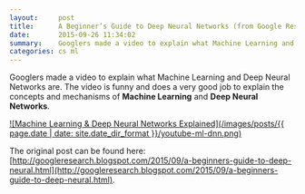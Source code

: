 ```yaml
---
layout:     post
title:      A Beginner’s Guide to Deep Neural Networks (from Google Research Blog)
date:       2015-09-26 11:34:02
summary:    Googlers made a video to explain what Machine Learning and Deep Neural Networks are.
categories: cs ml
---
```


Googlers made a video to explain what Machine Learning and Deep Neural Networks are. The video is funny and does a very good job to explain the concepts and mechanisms of **Machine Learning** and **Deep Neural Networks**.

[![Machine Learning & Deep Neural Networks Explained](/images/posts/{{ page.date | date: site.date_dir_format }}/youtube-ml-dnn.png)](https://www.youtube.com/watch?v=bHvf7Tagt18 "Machine Learning & Deep Neural Networks Explained")

The original post can be found here: [http://googleresearch.blogspot.com/2015/09/a-beginners-guide-to-deep-neural.html](http://googleresearch.blogspot.com/2015/09/a-beginners-guide-to-deep-neural.html).


